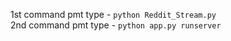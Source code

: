 1st command pmt type - `python Reddit_Stream.py`              
2nd command pmt type - `python app.py runserver`
